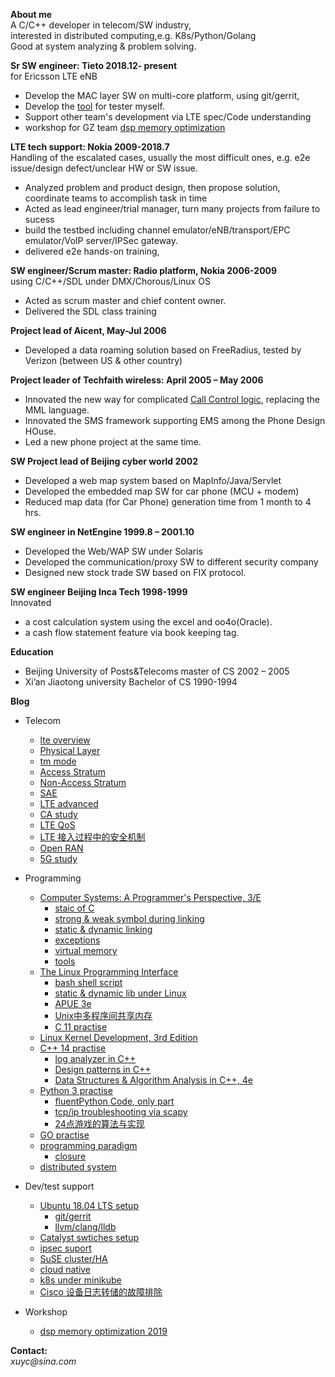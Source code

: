 **About me** <br>
A C/C++ developer in telecom/SW industry,<br>
interested in distributed computing,e.g. K8s/Python/Golang<br>
Good at system analyzing & problem solving. <br>


**Sr SW engineer:  Tieto   2018.12- present** <br>
for Ericsson LTE eNB
* Develop the MAC layer SW on multi-core platform, using git/gerrit,
* Develop the [tool](C++/logAnalyzer.md) for tester myself.
* Support other team's development via LTE spec/Code understanding
* workshop for GZ team [dsp memory optimization](workshop/dsp_mem_opt/)

**LTE tech support:      Nokia   2009-2018.7**<br>
Handling of the escalated cases, usually the most difficult ones, e.g. e2e issue/design defect/unclear HW or SW issue.
* Analyzed problem and product design, then propose solution,  coordinate teams to accomplish task in time
* Acted as lead engineer/trial manager, turn many projects from failure to sucess
* build the testbed including channel emulator/eNB/transport/EPC emulator/VoIP server/IPSec gateway.
* delivered e2e hands-on training, 

**SW engineer/Scrum master: Radio platform, Nokia    2006-2009**<br>
using C/C++/SDL under DMX/Chorous/Linux OS
* Acted as scrum master and chief content owner.
* Delivered the SDL class training 

**Project lead of Aicent,                          May-Jul    2006**<br>
* Developed a  data roaming solution based on FreeRadius, tested by Verizon (between US & other country)

**Project leader of Techfaith wireless:            April 2005 – May 2006**<br> 
* Innovated the new way for complicated [Call Control logic](call_logic.png), replacing the MML language.
* Innovated the SMS framework supporting EMS among the Phone Design HOuse.
* Led a new phone project at the same time.

**SW Project lead of Beijing cyber world            2002**<br> 
* Developed a web map system based on MapInfo/Java/Servlet
* Developed the embedded map SW for car phone (MCU + modem) 
* Reduced map data (for Car Phone) generation time from 1 month to 4 hrs.

**SW engineer in NetEngine         1999.8 – 2001.10**<br>
* Developed the Web/WAP SW under Solaris
* Developed the communication/proxy SW to different security company
* Designed new stock trade SW based on FIX protocol.

**SW engineer  Beijing Inca Tech   1998-1999**<br>
Innovated 
* a cost calculation system using the excel and oo4o(Oracle).
* a cash flow statement feature via book keeping tag.

**Education**
* Beijing University of Posts&Telecoms  master of CS    2002 – 2005
* Xi’an Jiaotong university             Bachelor of CS  1990-1994

**Blog**
* Telecom
    * [lte overview](telecom/lte.md)
    * [Physical Layer](telecom/phy.md)
    * [tm mode](telecom/tm_mode.md)
    * [Access Stratum](telecom/AS.md)
    * [Non-Access Stratum](telecom/NAS.md)
    * [SAE](telecom/SAE.md)
    * [LTE advanced](telecom/lte_a.md)
    * [CA study](telecom/CA.md)
    * [LTE QoS](telecom/LTE_QoS.pdf)
    * [LTE 接入过程中的安全机制](telecom/LTE_RACH_security.pdf)
    * [Open RAN](telecom/oran.md)
    * [5G study](telecom/5g.md)

* Programming
    * [Computer Systems: A Programmer's Perspective, 3/E](CSAPP3/)
        * [staic of C](CSAPP3/static_of_C.md)
        * [strong & weak symbol during linking](CSAPP3/strong_weak.md)
        * [static & dynamic linking](CSAPP3/CSAPP_lib.md)
        * [exceptions](CSAPP3/exceptions.md)
        * [virtual memory](CSAPP3/vm.md)        
        * [tools](CSAPP3/tools.md)
    * [The Linux Programming Interface](TLPI/)
        * [bash shell script](programming/bash.md)
        * [static & dynamic lib under Linux](programming/static_dynamic_lib.md)
        * [APUE 3e](programming/APUE.md)
        * [Unix中多程序间共享内存](programming/Unix_muliti_process_programming.pdf)
        * [C 11 practise](https://github.com/yc-alex-xu/Alex/tree/master/C)
    * [Linux Kernel Development, 3rd Edition](programming/Linux_kernel_reading.md)
    * [C++ 14 practise](https://github.com/yc-alex-xu/Alex/C++/)
        * [log analyzer in C++](C++/logAnalyzer.md)
        * [Design patterns in C++](designPatterns/)
        * [Data Structures & Algorithm Analysis in C++, 4e](programming/algorithms.md)
    * [Python 3 practise](https://github.com/yc-alex-xu/Alex/tree/master/Python3)
        * [fluentPython Code, only part](https://github.com/yc-alex-xu/Alex/tree/master/fluentPython)
        * [tcp/ip troubleshooting via scapy](https://github.com/yc-alex-xu/Alex/tree/master/scapy)  
        * [24点游戏的算法与实现](programming/24点游戏的算法与实现.pdf)
    * [GO practise](https://github.com/yc-alex-xu/Alex/tree/master/golang)
    * [programming paradigm](programming/programming_paradigm.md)
        * [closure](programming/closure.md)
    * [distributed system](programming/CAP.md)
* Dev/test support
    * [Ubuntu 18.04 LTS setup](programming/Ubuntu.md)
        * [git/gerrit ](programming/git_gerrit.md)
        * [llvm/clang/lldb](programming/llvm_clang_lldb.md)
    * [Catalyst swtiches setup](support/Catalyst_swtiches_setup.md)
    * [ipsec suport](support/ipsec_suport.md)
    * [SuSE cluster/HA](support/cluster.md)
    * [cloud native](support/cloud_native.md)
    * [k8s under minikube](https://github.com/yc-alex-xu/Alex/tree/master/k8s)
    * [Cisco 设备日志转储的故障排除](support/Cisco_log_dump.pdf)
* Workshop
    * [dsp memory optimization 2019](workshop/dsp_mem_opt/)


**Contact:**  
_xuyc@sina.com_ 

